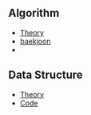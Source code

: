 ## Algorithm
* [Theory](https://github.com/DaonWoori/TIL/tree/main/Algorithm/theory)
* [baekjoon](https://github.com/DaonWoori/TIL/tree/main/Algorithm)
* []()

## Data Structure
* [Theory]()
* [Code](https://github.com/DaonWoori/TIL/tree/main/Data%20Structure)


